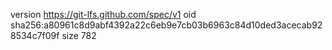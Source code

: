 version https://git-lfs.github.com/spec/v1
oid sha256:a80961c8d9abf4392a22c6eb9e7cb03b6963c84d10ded3acecab928534c7f09f
size 782
